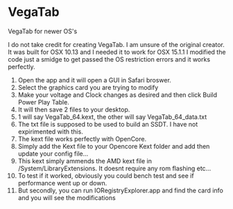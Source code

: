 # VegaTab
VegaTab for newer OS's

I do not take credit for creating VegaTab. I am unsure of the original creator. It was built for OSX 10.13 and I needed it to work for OSX 15.1.1
I modified the code just a smidge to get passed the OS restriction errors and it works perfectly. 

1. Open the app and it will open a GUI in Safari broswer.
2. Select the graphics card you are trying to modify
3. Make your voltage and Clock changes as desired and then click Build Power Play Table.
4. It will then save 2 files to your desktop.
5. 1 will say VegaTab_64.kext, the other will say VegaTab_64_data.txt
6. The txt file is supposed to be used to build an SSDT. I have not expirimented with this.
7. The kext file works perfectly with OpenCore.
8. Simply add the Kext file to your Opencore Kext folder and add then update your config file...
9. This kext simply ammends the AMD kext file in /System/LibraryExtensions. It doesnt require any rom flashing etc...
10. To test if it worked, obviously you could bench test and see if performance went up or down.
11. But secondly, you can run IORegistryExplorer.app and find the card info and you will see the modifications
